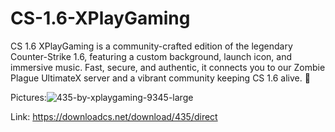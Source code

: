 # CS-1.6-XPlayGaming
CS 1.6 XPlayGaming is a community-crafted edition of the legendary Counter-Strike 1.6, featuring a custom background, launch icon, and immersive music. Fast, secure, and authentic, it connects you to our Zombie Plague UltimateX server and a vibrant community keeping CS 1.6 alive. 🚀

Pictures:![435-by-xplaygaming-9345-large](https://github.com/user-attachments/assets/f34a730b-eb53-4a4e-b87e-3f62b386c326)

Link: https://downloadcs.net/download/435/direct

